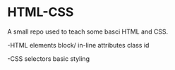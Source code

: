 # HTML-CSS
A small repo used to teach some basci HTML and CSS.

-HTML
	elements
	block/ in-line
	attributes
	class
	id
	
-CSS
	selectors
	basic styling
	

